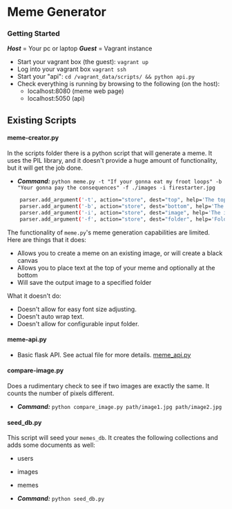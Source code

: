 Meme Generator
==============

### Getting Started

***Host*** = Your pc or laptop
***Guest*** = Vagrant instance 

- Start your vagrant box (the guest): `vagrant up`
- Log into your vagrant box `vagrant ssh`
- Start your "api": `cd /vagrant_data/scripts/ && python api.py`
- Check everything is running by browsing to the following (on the host):
    - localhost:8080   (meme web page)
    - localhost:5050   (api)

## Existing Scripts


#### meme-creator.py

In the scripts folder there is a python script that will generate a meme. It uses the PIL library, and it
doesn't provide a huge amount of functionality, but it will get the job done.

- ***Command:*** `python meme.py -t "If your gonna eat my froot loops" -b "Your gonna pay the consequences" -f ./images -i firestarter.jpg`

```sh
    parser.add_argument('-t', action="store", dest="top", help='The top text in the meme',required=True)
    parser.add_argument('-b', action="store", dest="bottom", help='The Bottom text in the meme.')
    parser.add_argument('-i', action="store", dest="image", help='The image name.')
    parser.add_argument('-f', action="store", dest="folder", help='Folder to write output to.')
```

The functionality of `meme.py`'s meme generation capabilities are limited. Here are things that it does:
- Allows you to create a meme on an existing image, or will create a black canvas 
- Allows you to place text at the top of your meme and optionally at the bottom
- Will save the output image to a specified folder 

What it doesn't do:
- Doesn't allow for easy font size adjusting.
- Doesn't auto wrap text.
- Doesn't allow for configurable input folder. 

#### meme-api.py

- Basic flask API. See actual file for more details. [meme_api.py](./html/scripts/meme_api.py) 

#### compare-image.py

Does a rudimentary check to see if two images are exactly the same. It counts the number of pixels different. 

- ***Command:*** `python compare_image.py path/image1.jpg path/image2.jpg`


#### seed_db.py

This script will seed your `memes_db`. It creates the following collections and adds some documents as well:
- users
- images
- memes

- ***Command:*** `python seed_db.py`